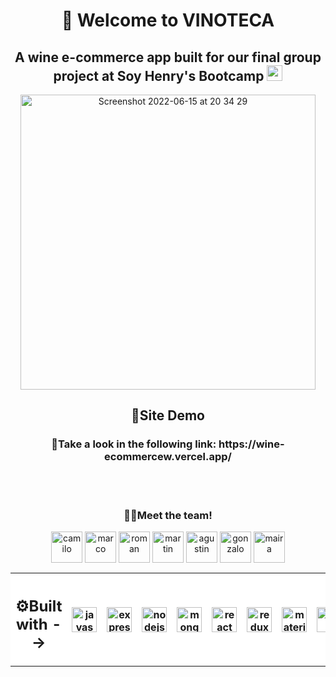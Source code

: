 

<h1 align="center">🍷 Welcome to VINOTECA</h1>
<h2 align="center">A wine e-commerce app built for our final group project at Soy Henry's Bootcamp <a href='https://www.soyhenry.com/' target="_blank" rel="noreferrer" text='go to soyHenry'><img width="25" height="25" src='https://user-images.githubusercontent.com/86882630/174009890-4daeb2e8-054f-49b5-909f-67789a6b6e03.jpeg'/></a></h2>


 
<p align="center"><img width="472" alt="Screenshot 2022-06-15 at 20 34 29" src="https://user-images.githubusercontent.com/86882630/173900999-a35a99b9-6134-434e-867b-23d2b59723b3.png"></p>



<h2 align="center">🚀Site Demo</h2> 
<h3 align="center">📲Take a look in the following link: https://wine-ecommercew.vercel.app/</h3>

</br>


<table align="center" style="background-color:#FFFFFF">
<tr style="background-color:#FFFFFF">
<th><h2>⚙Built with --> </h2></th>
<th><img align="center" alt="javascript" width="40" height="40" src="https://user-images.githubusercontent.com/86882630/173864252-6fab4ba3-38cc-4ecf-a948-cbf84367feb9.svg"/></th> 
<th><img align="center" alt="express" width="40" height="40" background='white' src="https://user-images.githubusercontent.com/86882630/174008427-01e86351-8228-448c-901f-119f4ff8099f.svg"/></th>
 <th><img align="center" alt="nodejs" width="40" height="40" src="https://user-images.githubusercontent.com/86882630/173864575-3201ee72-d00e-44ba-9425-cf08d251c1c2.svg"/></th>
 <th><img align="center" alt="mongodb" width="40" height="40" src="https://user-images.githubusercontent.com/86882630/173864331-d0dd7419-7614-4d42-971c-02b420991451.svg"/></th>
 <th><img align="center" alt="react" width="40" height="40" src="https://user-images.githubusercontent.com/86882630/173864477-2a2ede98-60c3-4002-9ef0-24a6161c70b4.svg"/></th>
 <th><img align="center" alt="redux" width="40" height="40" src="https://user-images.githubusercontent.com/86882630/173864516-ee3498ac-9733-4e0e-8f1c-c0c2311fe73f.svg"/></th>
 <th><img align="center" alt="materialui" width="40" height="40" src="https://user-images.githubusercontent.com/86882630/173864668-569a7a14-8525-497d-a365-92f913e70a7f.svg"/></th>
 <th><img align="center"alt="css" width="40" height="40" src="https://user-images.githubusercontent.com/86882630/173864635-2c02e6a7-1409-45a9-b92f-e81729e93721.svg"/></th>
 <th><img align="center" alt="npm" width="40" height="40" src="https://user-images.githubusercontent.com/86882630/173864698-025a2b98-6152-4d7d-8d76-f84e0c5634d7.svg"/></th>
 <th><img align="center" alt="postman" width="40" height="40" src="https://user-images.githubusercontent.com/86882630/173864726-bbefc845-d7e2-464e-8cf1-bdcee40dcffb.svg"/></th>
</tr>

</br>

<h3 align="center">🧑‍💻Meet the team!</h3>
<p align="center"> 
<a href='https://github.com/c4miloarriagada' target="_blank" rel="noreferrer"><img align="center" alt="camilo" width="50" height="50" src="https://avatars.githubusercontent.com/u/95378920?v=4"/></a>
<a href='https://github.com/MarcoLopezf' target="_blank" rel="noreferrer"><img align="center" alt="marco" width="50" height="50" src="https://avatars.githubusercontent.com/u/95639496?v=4"/></a>
<a href='https://github.com/RomaGarcia' target="_blank" rel="noreferrer"><img align="center" alt="roman" width="50" height="50"  src="https://avatars.githubusercontent.com/u/97261206?v=4"/></a>
<a href='https://github.com/MartinNicolasRusso' target="_blank" rel="noreferrer"><img align="center" alt="martin" width="50" height="50" src="https://avatars.githubusercontent.com/u/97547435?v=4"/></a>
<a href='https://github.com/Agustin2214' target="_blank" rel="noreferrer"><img align="center" alt="agustin" width="50" height="50" src="https://avatars.githubusercontent.com/u/97566586?v=4"/></a>
<a href='https://github.com/gxwgonza' target="_blank" rel="noreferrer"><img align="center" alt="gonzalo" width="50" height="50" src="https://avatars.githubusercontent.com/u/97595427?v=4"/></a>
<a href='https://github.com/MaiBP' target="_blank" rel="noreferrer"><img align="center" alt="maira" width="50" height="50" src="https://avatars.githubusercontent.com/u/86882630?v=4"/></a></p>
